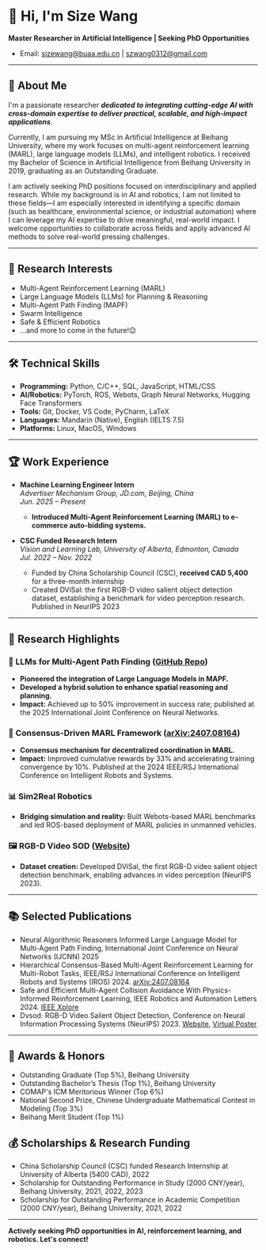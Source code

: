 # 👋 Hi, I'm Size Wang

**Master Researcher in Artificial Intelligence | Seeking PhD Opportunities**

- Email: sizewang@buaa.edu.cn | szwang0312@gmail.com


---

## 🚀 About Me

I'm a passionate researcher **_dedicated to integrating cutting-edge AI with cross-domain expertise to deliver practical, scalable, and high-impact applications_**. 

Currently, I am pursuing my MSc in Artificial Intelligence at Beihang University, where my work focuses on multi-agent reinforcement learning (MARL), large language models (LLMs), and intelligent robotics. I received my Bachelor of Science in Artificial Intelligence from Beihang University in 2019, graduating as an Outstanding Graduate.

I am actively seeking PhD positions focused on interdisciplinary and applied research. While my background is in AI and robotics, I am not limited to these fields—I am especially interested in identifying a specific domain (such as healthcare, environmental science, or industrial automation) where I can leverage my AI expertise to drive meaningful, real-world impact. I welcome opportunities to collaborate across fields and apply advanced AI methods to solve real-world pressing challenges.

---

## 🧠 Research Interests

- Multi-Agent Reinforcement Learning (MARL)
- Large Language Models (LLMs) for Planning & Reasoning
- Multi-Agent Path Finding (MAPF)
- Swarm Intelligence
- Safe & Efficient Robotics
- ...and more to come in the future!😉

---

## 🛠️ Technical Skills

- **Programming:** Python, C/C++, SQL, JavaScript, HTML/CSS
- **AI/Robotics:** PyTorch, ROS, Webots, Graph Neural Networks, Hugging Face Transformers
- **Tools:** Git, Docker, VS Code, PyCharm, LaTeX
- **Languages:** Mandarin (Native), English (IELTS 7.5)
- **Platforms:** Linux, MacOS, Windows

---

## 🏆 Work Experience

- **Machine Learning Engineer Intern**  
  *Advertiser Mechanism Group, JD.com, Beijing, China*  
  *Jun. 2025 – Present*  
  - **Introduced Multi-Agent Reinforcement Learning (MARL) to e-commerce auto-bidding systems.**
  
- **CSC Funded Research Intern**  
  *Vision and Learning Lab, University of Alberta, Edmonton, Canada*  
  *Jul. 2022 – Nov. 2022*  
  - Funded by China Scholarship Council (CSC), **received CAD 5,400** for a three-month internship
  - Created DViSal: the first RGB-D video salient object detection dataset, establishing a benchmark for video perception research. Published in NeurIPS 2023

---

## 🔬 Research Highlights

### 🔬 LLMs for Multi-Agent Path Finding ([GitHub Repo](https://github.com/fpgod/LLM-NAR))
- **Pioneered the integration of Large Language Models in MAPF.**
- **Developed a hybrid solution to enhance spatial reasoning and planning.**
- **Impact:** Achieved up to 50% improvement in success rate; published at the 2025 International Joint Conference on Neural Networks.

### 🔬 Consensus-Driven MARL Framework ([arXiv:2407.08164](https://arxiv.org/abs/2407.08164))
- **Consensus mechanism for decentralized coordination in MARL.**
- **Impact:** Improved cumulative rewards by 33% and accelerating training convergence by 10%. Published at the 2024 IEEE/RSJ International Conference on Intelligent Robots and Systems.

### 📊 Sim2Real Robotics
- **Bridging simulation and reality:** Built Webots-based MARL benchmarks and led ROS-based deployment of MARL policies in unmanned vehicles.

### 🖼️ RGB-D Video SOD ([Website](https://dvsod.github.io/))
- **Dataset creation:** Developed DViSal, the first RGB-D video salient object detection benchmark, enabling advances in video perception (NeurIPS 2023).

---

## 📚 Selected Publications

- Neural Algorithmic Reasoners Informed Large Language Model for Multi-Agent Path Finding, International Joint Conference on Neural Networks (IJCNN) 2025
- Hierarchical Consensus-Based Multi-Agent Reinforcement Learning for Multi-Robot Tasks, IEEE/RSJ International Conference on Intelligent Robots and Systems (IROS) 2024. [arXiv:2407.08164](https://arxiv.org/abs/2407.08164)
- Safe and Efficient Multi-Agent Collision Avoidance With Physics-Informed Reinforcement Learning, IEEE Robotics and Automation Letters 2024. [IEEE Xplore](https://ieeexplore.ieee.org/document/10737374)
- Dvsod: RGB-D Video Salient Object Detection, Conference on Neural Information Processing Systems (NeurIPS) 2023. [Website](https://dvsod.github.io/), [Virtual Poster](https://neurips.cc/virtual/2023/poster/73637)

---

## 🏅 Awards & Honors

- Outstanding Graduate (Top 5%), Beihang University
- Outstanding Bachelor’s Thesis (Top 1%), Beihang University
- COMAP's ICM Meritorious Winner (Top 6%)
- National Second Prize, Chinese Undergraduate Mathematical Contest in Modeling (Top 3%)
- Beihang Merit Student (Top 1%)

## 💰 Scholarships & Research Funding
- China Scholarship Council (CSC) funded Research Internship at University of Alberta (5400 CAD), 2022
- Scholarship for Outstanding Performance in Study (2000 CNY/year), Beihang University, 2021, 2022, 2023
- Scholarship for Outstanding Performance in Academic Competition (2000 CNY/year), Beihang University, 2021, 2022

---


**Actively seeking PhD opportunities in AI, reinforcement learning, and robotics. Let's connect!**
